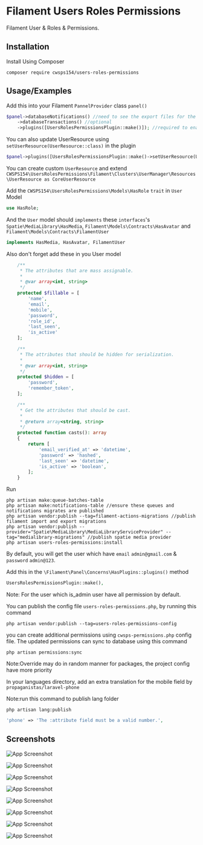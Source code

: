 
# Filament Users Roles Permissions

Filament User & Roles & Permissions.
## Installation

Install Using Composer

```shell
composer require cwsps154/users-roles-permissions
```
## Usage/Examples

Add this into your Filament `PannelProvider` class `panel()`
```php
$panel->databaseNotifications() //need to see the export files for the permission
    ->databaseTransactions() //optional
    ->plugins([UsersRolesPermissionsPlugin::make()]); //required to enable this extension
```
You can also update UserResource using `setUserResource(UserResource::class)` in the plugin
```php
$panel->plugins([UsersRolesPermissionsPlugin::make()->setUserResource(UserResource::class)]);
```
You can create custom `UserResource` and extend `CWSPS154\UsersRolesPermissions\Filament\Clusters\UserManager\Resources\UserResource as CoreUserResource`

Add the `CWSPS154\UsersRolesPermissions\Models\HasRole` `trait` in `User` Model
```php
use HasRole;
```

And the `User` model should `implements` these `interfaces`'s `Spatie\MediaLibrary\HasMedia`, `Filament\Models\Contracts\HasAvatar` and `Filament\Models\Contracts\FilamentUser`

```php
implements HasMedia, HasAvatar, FilamentUser
```
Also don't forget add these in you User model
```php
    /**
     * The attributes that are mass assignable.
     *
     * @var array<int, string>
     */
    protected $fillable = [
        'name',
        'email',
        'mobile',
        'password',
        'role_id',
        'last_seen',
        'is_active'
    ];

    /**
     * The attributes that should be hidden for serialization.
     *
     * @var array<int, string>
     */
    protected $hidden = [
        'password',
        'remember_token',
    ];

    /**
     * Get the attributes that should be cast.
     *
     * @return array<string, string>
     */
    protected function casts(): array
    {
        return [
            'email_verified_at' => 'datetime',
            'password' => 'hashed',
            'last_seen' => 'datetime',
            'is_active' => 'boolean',
        ];
    }
```
Run

```shell
php artisan make:queue-batches-table
php artisan make:notifications-table //ensure these queues and notifications migrates are published
php artisan vendor:publish --tag=filament-actions-migrations //publish filament import and export migrations
php artisan vendor:publish --provider="Spatie\MediaLibrary\MediaLibraryServiceProvider" --tag="medialibrary-migrations" //publish spatie media provider
php artisan users-roles-permissions:install
```

By default, you will get the user which have `email` `admin@gmail.com` & `password` `admin@123`.

Add this in the `\Filament\Panel\Concerns\HasPlugins::plugins()` method
```php
UsersRolesPermissionsPlugin::make(),
```

Note: For the user which is_admin user have all permission by default.

You can publish the config file `users-roles-permissions.php`, by running this command

```shell
php artisan vendor:publish --tag=users-roles-permissions-config
```
you can create additional permissions using `cwsps-permissions.php` config file.
The updated permissions can sync to database using this command
```shell
php artisan permissions:sync
```

Note:Override may do in random manner for packages, the project config have more priority

In your languages directory, add an extra translation for the mobile field by `propaganistas/laravel-phone`

Note:run this command to publish lang folder 
```shell
php artisan lang:publish
```

```php
'phone' => 'The :attribute field must be a valid number.',
```

## Screenshots

![App Screenshot](screenshorts/user-list.png)

![App Screenshot](screenshorts/user-create.png)

![App Screenshot](screenshorts/user-edit.png)

![App Screenshot](screenshorts/edit-profile.png)

![App Screenshot](screenshorts/role-list.png)

![App Screenshot](screenshorts/role-create.png)

![App Screenshot](screenshorts/role-edit.png)

![App Screenshot](screenshorts/permission-list.png)
